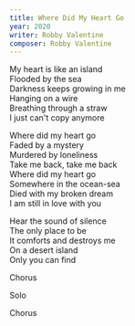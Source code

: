 ```yaml
---
title: Where Did My Heart Go
year: 2020
writer: Robby Valentine
composer: Robby Valentine
---
```


<p>My heart is like an island<br/>
Flooded by the sea<br/>
Darkness keeps growing in me<br/>
Hanging on a wire<br/>
Breathing through a straw<br/>
I just can't copy anymore</p>

<p>Where did my heart go<br/>
Faded by a mystery<br/>
Murdered by loneliness<br/>
Take me back, take me back<br/>
Where did my heart go<br/>
Somewhere in the ocean-sea<br/>
Died with my broken dream<br/>
I am still in love with you</p>

<p>Hear the sound of silence<br/>
The only place to be<br/>
It comforts and destroys me<br/>
On a desert island<br/>
Only you can find</p>

<p>Chorus</p>

<p>Solo</p>

<p>Chorus</p>